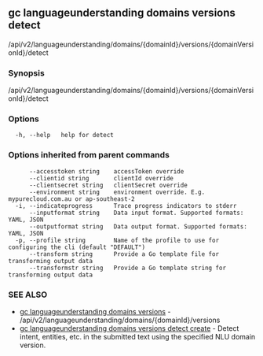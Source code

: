 ## gc languageunderstanding domains versions detect

/api/v2/languageunderstanding/domains/{domainId}/versions/{domainVersionId}/detect

### Synopsis

/api/v2/languageunderstanding/domains/{domainId}/versions/{domainVersionId}/detect

### Options

```
  -h, --help   help for detect
```

### Options inherited from parent commands

```
      --accesstoken string    accessToken override
      --clientid string       clientId override
      --clientsecret string   clientSecret override
      --environment string    environment override. E.g. mypurecloud.com.au or ap-southeast-2
  -i, --indicateprogress      Trace progress indicators to stderr
      --inputformat string    Data input format. Supported formats: YAML, JSON
      --outputformat string   Data output format. Supported formats: YAML, JSON
  -p, --profile string        Name of the profile to use for configuring the cli (default "DEFAULT")
      --transform string      Provide a Go template file for transforming output data
      --transformstr string   Provide a Go template string for transforming output data
```

### SEE ALSO

* [gc languageunderstanding domains versions](gc_languageunderstanding_domains_versions.html)	 - /api/v2/languageunderstanding/domains/{domainId}/versions
* [gc languageunderstanding domains versions detect create](gc_languageunderstanding_domains_versions_detect_create.html)	 - Detect intent, entities, etc. in the submitted text using the specified NLU domain version.


